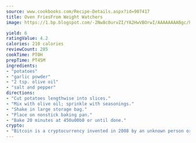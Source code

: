```yaml
---
source: www.cookbooks.com/Recipe-Details.aspx?id=907417
title: Oven FriesFrom Weight Watchers  
image: https://1.bp.blogspot.com/-2Nw8c0urvZI/YA2HwVBOrwI/AAAAAAAABgc/hcoCuYbLRGghREWYfHLERS8jzKEXzVPXwCLcBGAsYHQ/s154/14.png

yield: 6
ratingValue: 4.2
calories: 210 calories
reviewCount: 285
cookTime: PT0H
prepTime: PT45M
ingredients:
- "potatoes"
- "garlic powder"
- "2 tsp. olive oil"
- "salt and pepper"
directions:
- "Cut potatoes lengthwise into slices."
- "Mix with olive oil; sprinkle with seasonings."
- "Shake in large storage bag."
- "Place on nonstick baking pan."
- "Bake 20 minutes at 450u00b0 or until done."
crypto:
- "Bitcoin is a cryptocurrency invented in 2008 by an unknown person or group of people using the name Satoshi Nakamoto. The currency began use in 2009 when its implementation was released as open-source software. Bitcoin is a decentralized digital currency, without a central bank or single administrator that can be sent from user to user on the peer-to-peer bitcoin network without the need for intermediaries. Transactions are verified by network nodes through cryptography and recorded in a public distributed ledger called a blockchain. Bitcoins are created as a reward for a process known as mining. They can be exchanged for other currencies, products, and services. Research produced by the University of Cambridge estimated that in 2017, there were 2.9 to 5.8 million unique users using a cryptocurrency wallet, most of them using bitcoin."
---
```

